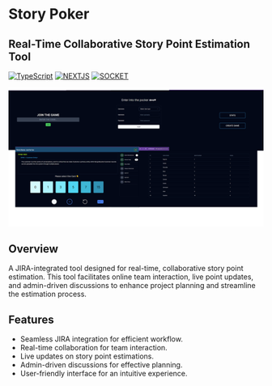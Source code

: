 # Story Poker

## Real-Time Collaborative Story Point Estimation Tool

[![TypeScript](https://img.shields.io/badge/TypeScript-007ACC?style=for-the-badge&logo=typescript&logoColor=white)]()
[![NEXTJS](https://img.shields.io/badge/next%20js-000000?style=for-the-badge&logo=nextdotjs&logoColor=white)]()
[![SOCKET](https://img.shields.io/badge/Socket.io-010101?&style=for-the-badge&logo=Socket.io&logoColor=white)]()

<p align="center">
<img width="750px" src="public/snapshot-polling-app.png" alt="Description of your image">
</p>

## Overview
A JIRA-integrated tool designed for real-time, collaborative story point estimation. This tool facilitates online team interaction, live point updates, and admin-driven discussions to enhance project planning and streamline the estimation process.

## Features

- Seamless JIRA integration for efficient workflow.
- Real-time collaboration for team interaction.
- Live updates on story point estimations.
- Admin-driven discussions for effective planning.
- User-friendly interface for an intuitive experience.
